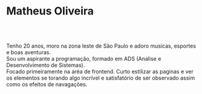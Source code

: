 <h1> Matheus Oliveira </h1>

<br>
<br>

<p> Tenho 20 anos, moro na zona leste de São Paulo e adoro musicas, esportes e boas aventuras.
  <br>
     Sou um aspirante a programação, formado em ADS (Analise e Desenvolvimento de Sistemas). <br>
        Focado primeiramente na aréa de frontend. Curto estilizar as paginas e ver os elementos se torando algo incrível e satisfatório de ser observado assim como os efeitos de navagações.
</p>


